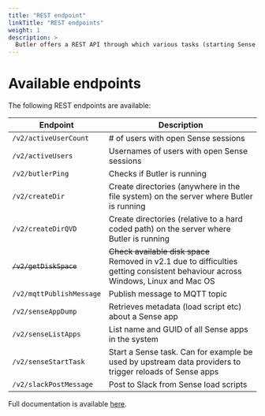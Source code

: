 ```yaml
---
title: "REST endpoint"
linkTitle: "REST endpoints"
weight: 1
description: >
  Butler offers a REST API through which various tasks (starting Sense reloads etc) can be achieved.
---
```


<!-- {{% pageinfo %}}
{{% /pageinfo %}} -->

# Available endpoints

The following REST endpoints are available:

Endpoint | Description
-------- | -----------
`/v2/activeUserCount` | # of users with open Sense sessions
`/v2/activeUsers` | Usernames of users with open Sense sessions
`/v2/butlerPing` | Checks if Butler is running
`/v2/createDir` | Create directories (anywhere in the file system) on the server where Butler is running
`/v2/createDirQVD` | Create directories (relative to a hard coded path) on the server where Butler is running
<strike>`/v2/getDiskSpace`<strike> | <strike>Check available disk space</strike><br>Removed in v2.1 due to difficulties getting consistent behaviour across Windows, Linux and Mac OS
`/v2/mqttPublishMessage` | Publish message to MQTT topic
`/v2/senseAppDump` | Retrieves metadata (load script etc) about a Sense app
`/v2/senseListApps` | List name and GUID of all Sense apps in the system
`/v2/senseStartTask` | Start a Sense task. Can for example be used by upstream data providers to trigger reloads of Sense apps
`/v2/slackPostMessage` | Post to Slack from Sense load scripts

Full documentation is available [here](/docs/reference/rest).

